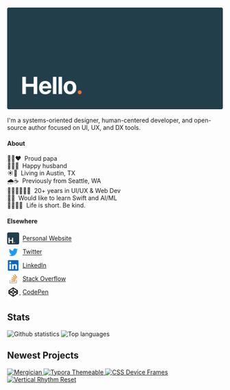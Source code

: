 ![hello](assets/header.svg)

I'm a systems-oriented designer, human-centered developer, and open-source author focused on UI, UX, and DX tools.

#### About

👦🏻❤️&nbsp;&nbsp;Proud papa<br>
👩🏻💍&nbsp;&nbsp;Happy husband<br>
☀️🎸&nbsp;&nbsp;Living in Austin, TX<br>
🌧☕️&nbsp;&nbsp;Previously from Seattle, WA<br>
👨🏻‍🎨👨🏻‍💻&nbsp;&nbsp;20+ years in UI/UX & Web Dev<br>
🍎🤖&nbsp;&nbsp;Would like to learn Swift and AI/ML<br>
🧘🏻‍♂️💭&nbsp;&nbsp;Life is short. Be kind.

#### Elsewhere

<a href="https://hildenbiddle.com"><img src="/assets/website.svg" alt="Website favicon" width="28" valign="middle"></a>&nbsp;
<a href="https://hildenbiddle.com">Personal Website</a><br>
<a href="https://twitter.com/jhildenbiddle"><img src="/assets/twitter.svg" alt="Twitter logo" width="28" valign="middle"></a>&nbsp;
<a href="https://twitter.com/jhildenbiddle">Twitter</a><br>
<a href="https://www.linkedin.com/in/jhildenbiddle/"><img src="/assets/linkedin.svg" alt="LinkedIn logo" width="28" valign="middle"></a>&nbsp;
<a href="https://www.linkedin.com/in/jhildenbiddle/">LinkedIn</a><br>
<a href="https://stackoverflow.com/users/4903063/jhildenbiddle"><img src="/assets/stackoverflow.svg" alt="Stack Overflow logo" width="28" valign="middle"></a>&nbsp;
<a href="https://stackoverflow.com/users/4903063/jhildenbiddle">Stack Overflow</a><br>
<a href="https://codepen.io/jhildenbiddle">
  <picture>
    <source
      srcset="/assets/codepen-dark.svg" media="screen and (prefers-color-scheme:dark)">
    <img src="/assets/codepen.svg" alt="CodePen logo" width="28" valign="middle">
  </picture>
</a>&nbsp;<a href="https://codepen.io/jhildenbiddle">CodePen</a><br>


## Stats

<picture>
  <source
    srcset="https://github-readme-stats.vercel.app/api?username=jhildenbiddle&card_width=490&hide_border=true&hide_title=true&text_bold=false&bg_color=00000000&text_color=c9d1d9"
    media="screen and (prefers-color-scheme:dark)">
  <img
    src="https://github-readme-stats.vercel.app/api?username=jhildenbiddle&card_width=490&hide_border=true&hide_title=true&text_bold=false"
    alt="Github statistics"
    valign="top">
</picture><picture>
  <source
    srcset="https://github-readme-stats.vercel.app/api/top-langs/?username=jhildenbiddle&layout=compact&hide_border=true&hide_title=true&text_bold=false&bg_color=00000000&text_color=c9d1d9"
    media="screen and (prefers-color-scheme:dark)">
  <img
    src="https://github-readme-stats.vercel.app/api/top-langs/?username=jhildenbiddle&layout=compact&hide_border=true&hide_title=true&text_bold=false"
    alt="Top languages"
    valign="top">
</picture>

## Newest Projects

<p>
  <a href="https://github.com/jhildenbiddle/mergician">
    <picture>
      <source
        srcset="https://github-readme-stats.vercel.app/api/pin/?username=jhildenbiddle&repo=mergician&hide_border=true&bg_color=00000000&text_color=c9d1d9"
        media="(prefers-color-scheme:dark)">
      <img
        src="https://github-readme-stats.vercel.app/api/pin/?username=jhildenbiddle&repo=mergician&hide_border=true"
        alt="Mergician"
        valign="top">
    </picture>
  </a>
  <a href="https://github.com/jhildenbiddle/typora-themeable">
    <picture>
      <source
        srcset="https://github-readme-stats.vercel.app/api/pin/?username=jhildenbiddle&repo=typora-themeable&hide_border=true&bg_color=00000000&text_color=c9d1d9"
        media="(prefers-color-scheme:dark)">
      <img
        src="https://github-readme-stats.vercel.app/api/pin/?username=jhildenbiddle&repo=typora-themeable&hide_border=true"
        alt="Typora Themeable"
        valign="top">
    </picture>
  </a>
  <a href="https://github.com/jhildenbiddle/css-device-frames">
    <picture>
      <source
        srcset="https://github-readme-stats.vercel.app/api/pin/?username=jhildenbiddle&repo=css-device-frames&hide_border=true&bg_color=00000000&text_color=c9d1d9"
        media="(prefers-color-scheme:dark)">
      <img
        src="https://github-readme-stats.vercel.app/api/pin/?username=jhildenbiddle&repo=css-device-frames&hide_border=true"
        alt="CSS Device Frames"
        valign="top">
    </picture>
  </a>
  <a href="https://github.com/jhildenbiddle/vertical-rhythm-reset">
    <picture>
      <source
        srcset="https://github-readme-stats.vercel.app/api/pin/?username=jhildenbiddle&repo=vertical-rhythm-reset&hide_border=true&bg_color=00000000&text_color=c9d1d9"
        media="(prefers-color-scheme:dark)">
      <img
        src="https://github-readme-stats.vercel.app/api/pin/?username=jhildenbiddle&repo=vertical-rhythm-reset&hide_border=true"
        alt="Vertical Rhythm Reset"
        valign="top">
    </picture>
  </a>
</p>
